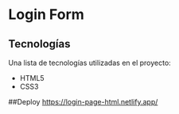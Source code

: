 # Login Form 
## Tecnologías
Una lista de tecnologías utilizadas en el proyecto:
* HTML5
* CSS3

##Deploy
https://login-page-html.netlify.app/
